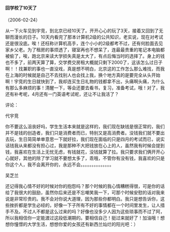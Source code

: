 
#### 回学校了10天了
（2006-02-24）

 从一下火车见到宇竞，到北京已经10天了。开开心心的玩了3天，接着又回到了无聊而漫长的日子。10天内看完了那本计算机2级的公共知识，老实说，现在对考试还是很没底。唉！还枉称计算机高手，连个小小的2级都考不过，还有何脸面去见家乡父老。为了租房的事烦透了，寝室再也不想呆了，连最最贵重的笔记本电脑都被偷了，唉，跑北京来读大学损失真是太大了，有点后悔当时的选择了。身上的钱也不多了，前两天算了算，交学费交房租大概就只剩下2000了，这该怎么过日子啊！！找兼职的事也一直没戏，真是想不明白，北京这的工作怎么那么难找，而我在上海的时候就是自己不去找别人也会找上我，换个地方真的是要完全从头开始啊！宇竞的生日就快到了，我却连买生日礼物的钱都拿不出，头痛啊头痛，为什么有那么多麻烦的事！清醒一下，等会还要去看书，复习，准备考试，哦！对了，我还有补考呢，4月还有一门英语考试呢，还让不让我活了？


评论：

代宇竞

你不要这么沮丧好吗，学生生活本来就是这样的，我们现在缺钱是很正常的，我们并不是钱的创造者，我们只是消费者而已，特别又是高消费者。没钱我们就不要出去玩，生日简简单单意思一下就好拉，我们现在面临的只是四月的考试而已，说实话钱我从来都没有担心过，我是那种不大把钱放在心上的人，虽然我有时候会提到钱，我喜欢在生活上无忧无虑，有钱就花，没钱就算了拉。我只要求我们俩开开心心就好，其他的除了学习就不要想太多了，乖哦，不管你有没有钱，我喜欢的只是你这个人，我不会离开你的，永远不会。。。。。。。。。。。。。。


吴芝兰

还记得我心情不好的时候对你的抱怨吗？那个时候的我心情糟糕得很，可是你的话给了我很大的鼓励，虽然你后来还是不忘嘲笑我一下，可那个时候安慰的话对我来说是非常珍贵的。我不会对你说大道理，因为那些你都明白。我只是想告诉你，这些挫折都是学生必经的，好像一下子所有不好的事情都在一个时间里发生，让人措手不及。不过人不都是这么过来的吗？好像也没多少人因为这些琐事而不过了阿，所以我相信你一定能渡过这段低潮期的。要相信自己！挺过来就好了！加油哦！想想你憧憬的大学生活，想想你爱的女孩还有新西兰灿烂的阳光吧：）
